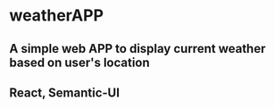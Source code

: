 # weatherAPP
## A simple web APP to display current weather based on user's location
## React, Semantic-UI
